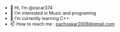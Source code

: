 - 👋 Hi, I’m @oscar374 
- 👀 I’m interested in Music and programing
- 🌱 I’m currently learning C++
- 📫 How to reach me : pachoskar2008@gmail.com

<!---
oscar374/oscar374 is a ✨ special ✨ repository because its `README.md` (this file) appears on your GitHub profile.
You can click the Preview link to take a look at your changes.
--->
